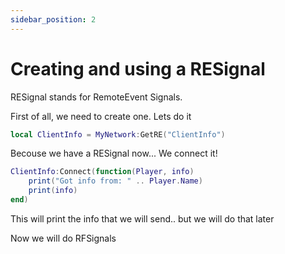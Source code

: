```yaml
---
sidebar_position: 2
---
```


# Creating and using a RESignal

RESignal stands for RemoteEvent Signals.

First of all, we need to create one. Lets do it

```lua
local ClientInfo = MyNetwork:GetRE("ClientInfo")
```

Becouse we have a RESignal now... We connect it!

```lua
ClientInfo:Connect(function(Player, info)
    print("Got info from: " .. Player.Name)
    print(info)
end)
```

This will print the info that we will send.. but we will do that later

Now we will do RFSignals